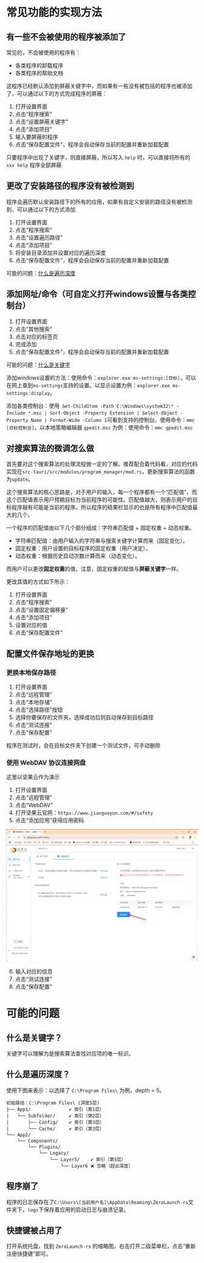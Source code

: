 # 常见功能的实现方法

## 有一些不会被使用的程序被添加了

常见的，不会被使用的程序有：
* 各类程序的卸载程序
* 各类程序的帮助文档

这程序已经默认添加到屏蔽关键字中，而如果有一些没有被包括的程序也被添加了，可以通过以下的方式完成程序的屏蔽：
1. 打开设置界面
2. 点击“程序搜索”
3. 点击“设置屏蔽关键字”
4. 点击“添加项目”
5. 输入要屏蔽的程序
6. 点击“保存配置文件”，程序会自动保存当前的配置并重新加载配置

只要程序中出现了关键字，则直接屏蔽，所以写入 `help` 时，可以直接将所有的 `xxx help` 程序全部屏蔽

## 更改了安装路径的程序没有被检测到

程序会遍历默认安装路径下的所有的应用，如果有自定义安装的路径没有被检测到，可以通过以下的方式添加
1. 打开设置界面
2. 点击“程序搜索”
3. 点击“设置遍历路径”
4. 点击“添加项目”
5. 将安装目录添加并设置对应的遍历深度
6. 点击“保存配置文件”，程序会自动保存当前的配置并重新加载配置

可能的问题：[什么是遍历深度](#什么是遍历深度)

## 添加网址/命令（可自定义打开windows设置与各类控制台）

1. 打开设置界面
2. 点击“其他搜索”
3. 点击对应的标签页
4. 完成添加
5. 点击“保存配置文件”，程序会自动保存当前的配置并重新加载配置

可能的问题：[什么是关键字](#什么是关键字)

添加windows设置的方法：使用命令：`explorer.exe ms-settings:[目标]`，可以在网上查到`ms-settings`支持的设置。以显示设置为例：`explorer.exe ms-settings:display`。

添加各类控制台：使用` Get-ChildItem -Path C:\Windows\system32\* -Include *.msc | Sort-Object -Property Extension | Select-Object -Property Name | Format-Wide -Column 1`可看到支持的控制台。使用命令：`mmc [目标控制台]`。以本地策略编辑器 `gpedit.msc` 为例：使用命令：`mmc gpedit.msc`

## 对搜索算法的微调怎么做

首先要对这个搜索算法的处理流程做一定的了解。推荐配合着代码看，对应的代码实现在`src-tauri/src/modules/program_manager/mod.rs`，更新搜索算法的函数为`update`。

这个搜索算法的核心思路是，对于用户的输入，每一个程序都有一个“匹配值”，而这个匹配值表示用户预期目标为当前程序的可能性。匹配值越大，则表示用户的目标程序越有可能是当前的程序。所以程序的结果栏显示的也是所有程序中匹配值最大的几个。

一个程序的匹配值由以下几个部分组成：字符串匹配值 + 固定权重 + 动态权重。
* 字符串匹配值：由用户输入的字符串与搜索关键字计算而来（固定变化）。
* 固定权重：用户设置的目标程序的固定权重（用户决定）。
* 动态权重：根据历史启动次数计算而来（动态变化）。

而用户可以更改**固定权重**的值。注意，固定权重的赋值与**屏蔽关键字**一样。

更改其值的方式如下所示：
1. 打开设置界面
2. 点击“程序搜索”
3. 点击“设置固定偏移量”
4. 点击“添加项目”
5. 设置对应的值
6. 点击“保存配置文件”

## 配置文件保存地址的更换

### 更换本地保存路径

1. 打开设置界面
2. 点击“远程管理”
3. 点击“本地存储”
4. 点击“选择路径”按钮
5. 选择你要保存的文件夹，选择成功后则自动保存到目标路径
6. 点击“测试连接”
7. 点击“保存配置”

程序在测试时，会在目标文件夹下创建一个测试文件，可手动删除

### 使用 WebDAV 协议连接网盘

这里以坚果云作为演示

1. 打开设置界面
2. 点击“远程管理”
3. 点击“WebDAV”
4. 打开坚果云官网：`https://www.jianguoyun.com/#/safety`
5. 点击“添加应用”获得应用密码

![坚果云](../asset/坚果云.png)

6. 输入对应的信息
7. 点击“测试连接”
8. 点击“保存配置”

# 可能的问题

## 什么是关键字？

关键字可以理解为是搜索算法查找对应项的唯一标识。

## 什么是遍历深度？

使用下图来表示：以选择了 `C:\Program Files\` 为例，depth = 5。

```
初始路径：C:\Program Files\ (深度5层)
├── App1/              ✔️ 索引（第1层）
│   └── Subfolder/     ✔️ 索引（第2层）
│       ├── Config/    ✔️ 索引（第3层）
│       └── Cache/     ✔️ 索引（第3层）
└── App2/
    └── Components/
        └── Plugins/
            └── Legacy/
                └── Layer5/    ✔️ 索引（第5层）
                    └── Layer6 ❌ 忽略（超出深度）
```

## 程序崩了

程序的日志保存在了`C:\Users\[当前用户名]\AppData\Roaming\ZeroLaunch-rs`文件夹下，`logs`下保存着应用的启动日志与崩溃记录。

## 快捷键被占用了

打开系统托盘，找到 `ZeroLaunch-rs` 的缩略图，右击打开二级菜单栏，点击“重新注册快捷键”即可。